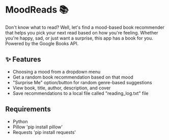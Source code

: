 # MoodReads 📚 
Don't know what to read? Well, let's find a mood-based book recommender that helps you pick your next read based on how you're feeling. Whether you're happy, sad, or just want a surprise, this app has a book for you. Powered by the Google Books API.

## ✨ Features 

- Choosing a mood from a dropdown menu
- Get a random book recommendation based on that mood 
- "Surprise Me" option/button for random genre-based suggestions
- View book, title, author, description, and cover
- Save recommendations to a local file called "reading_log.txt" file


## Requirements 

- Python
- Pillow 'pip install pillow'
- Requests 'pip install requests'
